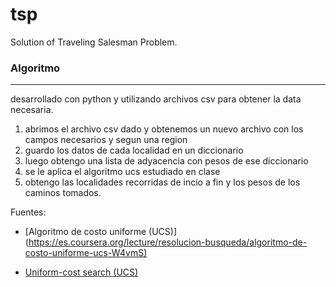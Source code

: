 # tsp
Solution of Traveling Salesman Problem.


### Algoritmo
----
desarrollado con python y utilizando archivos csv para obtener la data necesaria.

  1. abrimos el archivo csv dado y obtenemos un nuevo archivo con los campos necesarios y segun una region
  2. guardo los datos de cada localidad en un diccionario 
  3. luego obtengo una lista de adyacencia con pesos de ese diccionario
  4. se le aplica el algoritmo ucs estudiado en clase
  5. obtengo las localidades recorridas de incio a fin y los pesos de los caminos tomados.

Fuentes:

- [Algoritmo de costo uniforme (UCS)] (<https://es.coursera.org/lecture/resolucion-busqueda/algoritmo-de-costo-uniforme-ucs-W4vmS)>

- [Uniform-cost search (UCS)](https://mhesham.wordpress.com/2010/04/08/problem-solving-techniques-part2/)
